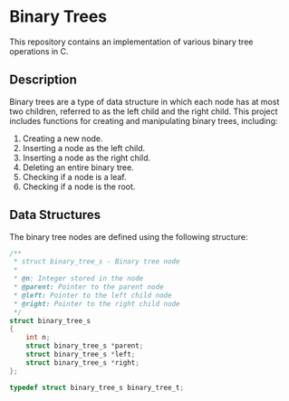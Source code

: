 # Binary Trees

This repository contains an implementation of various binary tree operations in C.

## Description

Binary trees are a type of data structure in which each node has at most two children, referred to as the left child and the right child. This project includes functions for creating and manipulating binary trees, including:

1. Creating a new node.
2. Inserting a node as the left child.
3. Inserting a node as the right child.
4. Deleting an entire binary tree.
5. Checking if a node is a leaf.
6. Checking if a node is the root.

## Data Structures

The binary tree nodes are defined using the following structure:

```c
/**
 * struct binary_tree_s - Binary tree node
 *
 * @n: Integer stored in the node
 * @parent: Pointer to the parent node
 * @left: Pointer to the left child node
 * @right: Pointer to the right child node
 */
struct binary_tree_s
{
    int n;
    struct binary_tree_s *parent;
    struct binary_tree_s *left;
    struct binary_tree_s *right;
};

typedef struct binary_tree_s binary_tree_t;
